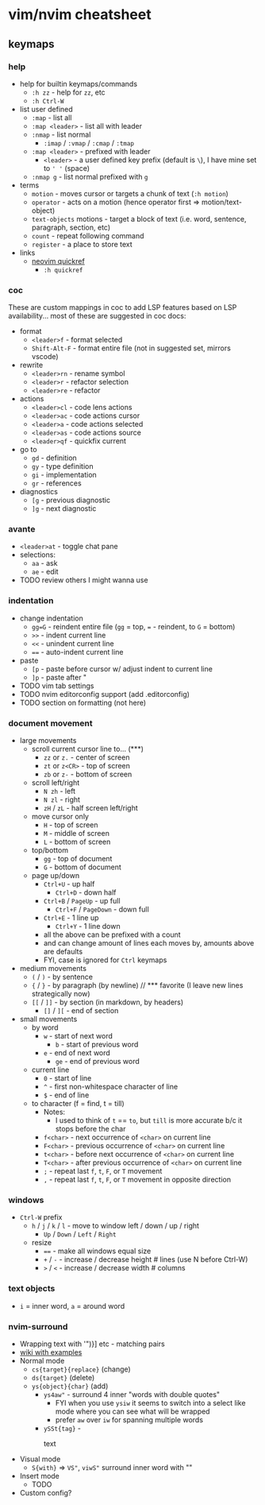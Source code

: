 # vim/nvim cheatsheet

## keymaps

### help

- help for builtin keymaps/commands
    - `:h zz` - help for `zz`, etc
    - `:h Ctrl-W`
- list user defined
    - `:map` - list all
    - `:map <leader>` - list all with leader
    - `:nmap` - list normal
        - `:imap` / `:vmap` / `:cmap` / `:tmap`
    - `:map <leader>` - prefixed with leader
        - `<leader>` - a user defined key prefix (default is `\`), I have mine set to `' '` (space)
    - `:nmap g` - list normal prefixed with `g`
- terms
    - `motion` - moves cursor or targets a chunk of text (`:h motion`)
    - `operator` - acts on a motion (hence operator first => motion/text-object)
    - `text-objects` motions - target a block of text (i.e. word, sentence, paragraph, section, etc)
    - `count` - repeat following command
    - `register` - a place to store text
- links
    - [neovim quickref](https://neovim.io/doc/user/quickref.html)
        - `:h quickref`

### coc

These are custom mappings in coc to add LSP features based on LSP availability... most of these are suggested in coc docs:

- format
    - `<leader>f` - format selected
    - `Shift-Alt-F` - format entire file (not in suggested set, mirrors vscode)
- rewrite
    - `<leader>rn` - rename symbol
    - `<leader>r` - refactor selection
    - `<leader>re` - refactor
- actions
    - `<leader>cl` - code lens actions
    - `<leader>ac` - code actions cursor
    - `<leader>a` - code actions selected
    - `<leader>as` - code actions source
    - `<leader>qf` - quickfix current
- go to
    - `gd` - definition
    - `gy` - type definition
    - `gi` - implementation
    - `gr` - references
- diagnostics
    - `[g` - previous diagnostic
    - `]g` - next diagnostic

### avante

- `<leader>at` - toggle chat pane
- selections:
    - `aa` - ask
    - `ae` - edit
- TODO review others I might wanna use

### indentation

- change indentation
    - `gg=G` - reindent entire file (`gg` = top, `=` - reindent, to `G` = bottom)
    - `>>` - indent current line
    - `<<` - unindent current line
    - `==` - auto-indent current line
- paste
    - `[p` - paste before cursor w/ adjust indent to current line
    - `]p` - paste after "
- TODO vim tab settings
- TODO nvim editorconfig support (add .editorconfig)
- TODO section on formatting (not here)

### document movement

- large movements
    - scroll current cursor line to... (***)
        - `zz` or `z.` - center of screen
        - `zt` or `z<CR>` - top of screen
        - `zb` or `z-` - bottom of screen
    - scroll left/right
        - `N zh` - left
        - `N zl` - right
        - `zH` / `zL` - half screen left/right
    - move cursor only
        - `H` - top of screen
        - `M` - middle of screen
        - `L` - bottom of screen
    - top/bottom
        - `gg` - top of document
        - `G` - bottom of document
    - page up/down
        - `Ctrl+U` - up half
            - `Ctrl+D` - down half
        - `Ctrl+B` / `PageUp` - up full
            - `Ctrl+F` / `PageDown` - down full
        - `Ctrl+E` - 1 line up
            - `Ctrl+Y` - 1 line down
        - all the above can be prefixed with a count
        - and can change amount of lines each moves by, amounts above are defaults
        - FYI, case is ignored for `Ctrl` keymaps
- medium movements
    - `(` / `)` - by sentence
    - `{` / `}` - by paragraph (by newline) // *** favorite (I leave new lines strategically now)
    - `[[` / `]]` - by section (in markdown, by headers)
        - `[]` / `][` - end of section
- small movements
    - by word
        - `w` - start of next word
            - `b` - start of previous word
        - `e` - end of next word
            - `ge` - end of previous word
    - current line
        - `0` - start of line
        - `^` - first non-whitespace character of line
        - `$` - end of line
    - to character (f = find, t = till)
        - Notes:
            - I used to think of `t` == `to`, but `till` is more accurate b/c it stops before the char
        - `f<char>` - next occurrence of `<char>` on current line
        - `F<char>` - previous occurrence of `<char>` on current line
        - `t<char>` - before next occurrence of `<char>` on current line
        - `T<char>` - after previous occurrence of `<char>` on current line
        - `;` - repeat last `f`, `t`, `F`, or `T` movement
        - `,` - repeat last `f`, `t`, `F`, or `T` movement in opposite direction

### windows

- `Ctrl-W` prefix
    - `h` / `j` / `k` / `l` - move to window left / down / up / right
        - `Up` / `Down` / `Left` / `Right`
    - resize
        - `==` - make all windows equal size
        - `+` / `-` - increase / decrease height # lines (use N before Ctrl-W)
        - `>` / `<` - increase / decrease width # columns

### text objects

- `i` = inner word, `a` = around word


### nvim-surround

- Wrapping text with '")}] etc - matching pairs
- [wiki with examples](https://github.com/kylechui/nvim-surround/wiki/getting-started-for-beginners)
- Normal mode
    - `cs{target}{replace}` (change)
    - `ds{target}` (delete)
    - `ys{object}{char}` (add)
        - `ys4aw"` - surround 4 inner "words with double quotes"
            - FYI when you use `ysiw` it seems to switch into a select like mode where you can see what will be wrapped
            - prefer `aw` over `iw` for spanning multiple words
        - `ySSt{tag}` - <p>text</p>
- Visual mode
    - `S{with}` => `VS"`, `viwS"` surround inner word with ""
- Insert mode
    - TODO
- Custom config?
